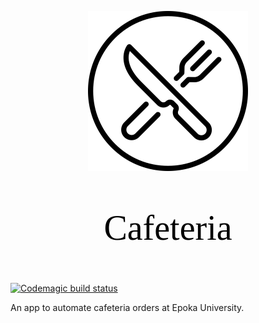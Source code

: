 <link href="https://fonts.googleapis.com/css?family=Josefin+Sans&display=swap" rel="stylesheet">

<span></span>
<div style="text-align:center;"><img src="assets/logo/cafeteria_logo.png" width="256">
<p style="font-size: 4em; font-family: 'Josefin Sans'; color: black;">Cafeteria</p></div>

[![Codemagic build status](https://api.codemagic.io/apps/5debd076df9d1019eee3e4a3/5debd076df9d1019eee3e4a2/status_badge.svg)](https://codemagic.io/apps/5debd076df9d1019eee3e4a3/5debd076df9d1019eee3e4a2/latest_build)

An app to automate cafeteria orders at Epoka University.
